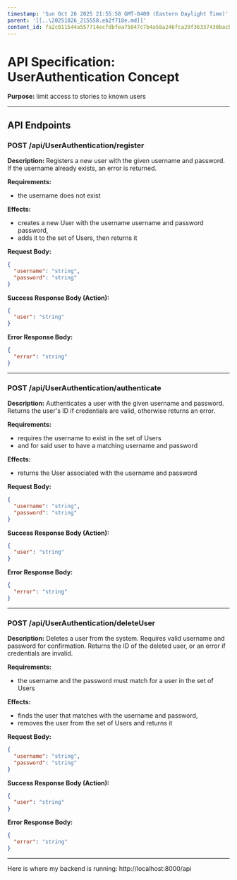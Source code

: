 ```yaml
---
timestamp: 'Sun Oct 26 2025 21:55:58 GMT-0400 (Eastern Daylight Time)'
parent: '[[..\20251026_215558.eb2f718e.md]]'
content_id: fa2c011544a557714ecfdbfea75047c7b4a58a246fca29f36337430bacbeb68f
---
```


# API Specification: UserAuthentication Concept

**Purpose:** limit access to stories to known users

***

## API Endpoints

### POST /api/UserAuthentication/register

**Description:** Registers a new user with the given username and password. If the username already exists, an error is returned.

**Requirements:**

* the username does not exist

**Effects:**

* creates a new User with the username username and password password,
* adds it to the set of Users, then returns it

**Request Body:**

```json
{
  "username": "string",
  "password": "string"
}
```

**Success Response Body (Action):**

```json
{
  "user": "string"
}
```

**Error Response Body:**

```json
{
  "error": "string"
}
```

***

### POST /api/UserAuthentication/authenticate

**Description:** Authenticates a user with the given username and password. Returns the user's ID if credentials are valid, otherwise returns an error.

**Requirements:**

* requires the username to exist in the set of Users
* and for said user to have a matching username and password

**Effects:**

* returns the User associated with the username and password

**Request Body:**

```json
{
  "username": "string",
  "password": "string"
}
```

**Success Response Body (Action):**

```json
{
  "user": "string"
}
```

**Error Response Body:**

```json
{
  "error": "string"
}
```

***

### POST /api/UserAuthentication/deleteUser

**Description:** Deletes a user from the system. Requires valid username and password for confirmation. Returns the ID of the deleted user, or an error if credentials are invalid.

**Requirements:**

* the username and the password must match for a user in the set of Users

**Effects:**

* finds the user that matches with the username and password,
* removes the user from the set of Users and returns it

**Request Body:**

```json
{
  "username": "string",
  "password": "string"
}
```

**Success Response Body (Action):**

```json
{
  "user": "string"
}
```

**Error Response Body:**

```json
{
  "error": "string"
}
```

***

Here is where my backend is running: http://localhost:8000/api
